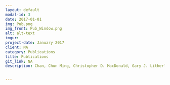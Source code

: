 ```yaml
---
layout: default
modal-id: 3
date: 2017-01-01
img: Pub.png
img_front: Pub_Window.png
alt: alt-text
imgur:
project-date: January 2017
client: NA
category: Publications
title: Publications
git_link: NA
description: Chan, Chun Ming, Christopher D. MacDonald, Gary J. Litherland, David J. Wilkinson, Andrew Skelton, G. Nicholas Europe-Finner, and Andrew D. Rowan. 2016. “Cytokine-Induced MMP13 Expression in Human Chondrocytes Is Dependent on Activating Transcription Factor 3 (ATF3) Regulation.” The Journal of Biological Chemistry, December. doi:10.1074/jbc.M116.756601.  Meulenbelt, Ingrid M., Nidhi Bhutani, Wouter den Hollander, Steffen Gay, Udo Oppermann, Louise N. Reynard, Andrew J. Skelton, David A. Young, Frank Beier, and John Loughlin. 2016. “The First International Workshop on the Epigenetics of Osteoarthritis.” Connective Tissue Research, March, 1–12. doi:10.3109/03008207.2016.1168409.  Williams, Rachel C., Andrew J. Skelton, Stephen M. Todryk, Andrew D. Rowan, Philip M. Preshaw, and John J. Taylor. 2016. “Leptin and Pro-Inflammatory Stimuli Synergistically Upregulate MMP-1 and MMP-3 Secretion in Human Gingival Fibroblasts.” PloS One 11 (2): e0148024. doi:10.1371/journal.pone.0148024.  Duncan, Christopher J. A., Siti M. B. Mohamad, Dan F. Young, Andrew J. Skelton, T. Ronan Leahy, Diane C. Munday, Karina M. Butler, Sofia Morfopoulou, Julianne R. Brown, Mike Hubank, Jeff Connell, Patrick J. Gavin, Cathy McMahon, Eugene Dempsey, Niamh E. Lynch, Thomas S. Jacques, Manoj Valappil, Andrew J. Cant, Judith Breuer, Karin R. Engelhardt, Richard E. Randall, and Sophie Hambleton. 2015. “Human IFNAR2 Deficiency: Lessons for Antiviral Immunity.” Science Translational Medicine 7 (307): 307ra154–54. doi:10.1126/scitranslmed.aac4227.  Shepherd, Colin, Andrew J. Skelton, Michael D. Rushton, Louise N. Reynard, and John Loughlin. 2015. “Expression Analysis of the Osteoarthritis Genetic Susceptibility Locus Mapping to an Intron of the MCF2L Gene and Marked by the Polymorphism Rs11842874.” BMC Medical Genetics 16 (1): 108. doi:10.1186/s12881-015-0254-2.  


---
```

